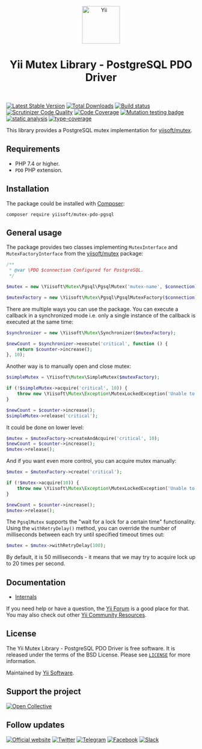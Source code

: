 <p align="center">
    <a href="https://github.com/yiisoft" target="_blank">
        <img src="https://yiisoft.github.io/docs/images/yii_logo.svg" height="100px" alt="Yii">
    </a>
    <h1 align="center">Yii Mutex Library - PostgreSQL PDO Driver</h1>
    <br>
</p>

[![Latest Stable Version](https://poser.pugx.org/yiisoft/mutex-pdo-pgsql/v)](https://packagist.org/packages/yiisoft/mutex-pdo-pgsql)
[![Total Downloads](https://poser.pugx.org/yiisoft/mutex-pdo-pgsql/downloads)](https://packagist.org/packages/yiisoft/mutex-pdo-pgsql)
[![Build status](https://github.com/yiisoft/mutex-pdo-pgsql/actions/workflows/build.yml/badge.svg)](https://github.com/yiisoft/mutex-pdo-pgsql/actions/workflows/build.yml)
[![Scrutinizer Code Quality](https://scrutinizer-ci.com/g/yiisoft/mutex-pdo-pgsql/badges/quality-score.png?b=master)](https://scrutinizer-ci.com/g/yiisoft/mutex-pdo-pgsql/?branch=master)
[![Code Coverage](https://scrutinizer-ci.com/g/yiisoft/mutex-pdo-pgsql/badges/coverage.png?b=master)](https://scrutinizer-ci.com/g/yiisoft/mutex-pdo-pgsql/?branch=master)
[![Mutation testing badge](https://img.shields.io/endpoint?style=flat&url=https%3A%2F%2Fbadge-api.stryker-mutator.io%2Fgithub.com%2Fyiisoft%2Fmutex-pdo-pgsql%2Fmaster)](https://dashboard.stryker-mutator.io/reports/github.com/yiisoft/mutex-pdo-pgsql/master)
[![static analysis](https://github.com/yiisoft/mutex-pdo-pgsql/workflows/static%20analysis/badge.svg)](https://github.com/yiisoft/mutex-pdo-pgsql/actions?query=workflow%3A%22static+analysis%22)
[![type-coverage](https://shepherd.dev/github/yiisoft/mutex-pdo-pgsql/coverage.svg)](https://shepherd.dev/github/yiisoft/mutex-pdo-pgsql)

This library provides a PostgreSQL mutex implementation for [yiisoft/mutex](https://github.com/yiisoft/mutex).

## Requirements

- PHP 7.4 or higher.
- `PDO` PHP extension.

## Installation

The package could be installed with [Composer](https://getcomposer.org):

```shell
composer require yiisoft/mutex-pdo-pgsql
```

## General usage

The package provides two classes implementing `MutexInterface` and `MutexFactoryInterface`
from the [yiisoft/mutex](https://github.com/yiisoft/mutex) package:

```php
/**
 * @var \PDO $connection Configured for PostgreSQL.
 */

$mutex = new \Yiisoft\Mutex\Pgsql\PgsqlMutex('mutex-name', $connection);

$mutexFactory = new \Yiisoft\Mutex\Pgsql\PgsqlMutexFactory($connection);
```

There are multiple ways you can use the package. You can execute a callback in a synchronized mode i.e. only a
single instance of the callback is executed at the same time:

```php
$synchronizer = new \Yiisoft\Mutex\Synchronizer($mutexFactory);

$newCount = $synchronizer->execute('critical', function () {
    return $counter->increase();
}, 10);
```

Another way is to manually open and close mutex:

```php
$simpleMutex = \Yiisoft\Mutex\SimpleMutex($mutexFactory);

if (!$simpleMutex->acquire('critical', 10)) {
    throw new \Yiisoft\Mutex\Exception\MutexLockedException('Unable to acquire the "critical" mutex.');
}

$newCount = $counter->increase();
$simpleMutex->release('critical');
```

It could be done on lower level:

```php
$mutex = $mutexFactory->createAndAcquire('critical', 10);
$newCount = $counter->increase();
$mutex->release();
```

And if you want even more control, you can acquire mutex manually:

```php
$mutex = $mutexFactory->create('critical');

if (!$mutex->acquire(10)) {
    throw new \Yiisoft\Mutex\Exception\MutexLockedException('Unable to acquire the "critical" mutex.');
}

$newCount = $counter->increase();
$mutex->release();
```

The `PgsqlMutex` supports the "wait for a lock for a certain time" functionality. Using the `withRetryDelay()`
method, you can override the number of milliseconds between each try until specified timeout times out:

```php
$mutex = $mutex->withRetryDelay(100);
```

By default, it is 50 milliseconds - it means that we may try to acquire lock up to 20 times per second.

## Documentation

- [Internals](docs/internals.md)

If you need help or have a question, the [Yii Forum](https://forum.yiiframework.com/c/yii-3-0/63) is a good place for that.
You may also check out other [Yii Community Resources](https://www.yiiframework.com/community).

## License

The Yii Mutex Library - PostgreSQL PDO Driver is free software. It is released under the terms of the BSD License.
Please see [`LICENSE`](./LICENSE.md) for more information.

Maintained by [Yii Software](https://www.yiiframework.com/).

## Support the project

[![Open Collective](https://img.shields.io/badge/Open%20Collective-sponsor-7eadf1?logo=open%20collective&logoColor=7eadf1&labelColor=555555)](https://opencollective.com/yiisoft)

## Follow updates

[![Official website](https://img.shields.io/badge/Powered_by-Yii_Framework-green.svg?style=flat)](https://www.yiiframework.com/)
[![Twitter](https://img.shields.io/badge/twitter-follow-1DA1F2?logo=twitter&logoColor=1DA1F2&labelColor=555555?style=flat)](https://twitter.com/yiiframework)
[![Telegram](https://img.shields.io/badge/telegram-join-1DA1F2?style=flat&logo=telegram)](https://t.me/yii3en)
[![Facebook](https://img.shields.io/badge/facebook-join-1DA1F2?style=flat&logo=facebook&logoColor=ffffff)](https://www.facebook.com/groups/yiitalk)
[![Slack](https://img.shields.io/badge/slack-join-1DA1F2?style=flat&logo=slack)](https://yiiframework.com/go/slack)
